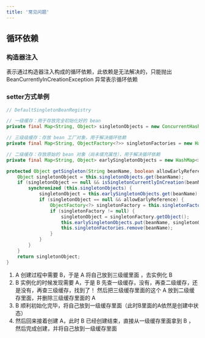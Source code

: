 ```yaml
---
title: '常见问题'
---
```


## 循环依赖

### 构造器注入

表示通过构造器注入构成的循环依赖，此依赖是无法解决的，只能抛出 BeanCurrentlyInCreationException 异常表示循环依赖

### setter方式单例

```java
// DefaultSingletonBeanRegistry

// 一级缓存：用于存放完全初始化好的 bean
private final Map<String, Object> singletonObjects = new ConcurrentHashMap<>(256);

// 三级级缓存：存放 bean 工厂对象，用于解决循环依赖
private final Map<String, ObjectFactory<?>> singletonFactories = new HashMap<>(16);

// 二级缓存：存放原始的 bean 对象（尚未填充属性），用于解决循环依赖
private final Map<String, Object> earlySingletonObjects = new HashMap<>(16);

protected Object getSingleton(String beanName, boolean allowEarlyReference) {
    Object singletonObject = this.singletonObjects.get(beanName);
    if (singletonObject == null && isSingletonCurrentlyInCreation(beanName)) {
        synchronized (this.singletonObjects) {
            singletonObject = this.earlySingletonObjects.get(beanName);
            if (singletonObject == null && allowEarlyReference) {
                ObjectFactory<?> singletonFactory = this.singletonFactories.get(beanName);
                if (singletonFactory != null) {
                    singletonObject = singletonFactory.getObject();
                    this.earlySingletonObjects.put(beanName, singletonObject);
                    this.singletonFactories.remove(beanName);
                }
            }
        }
    }
    return singletonObject;
}
```

1. A 创建过程中需要 B，于是 A 将自己放到三级缓里面 ，去实例化 B
2. B 实例化的时候发现需要 A，于是 B 先查一级缓存，没有，再查二级缓存，还是没有，再查三级缓存，找到了！
然后把三级缓存里面的这个 A 放到二级缓存里面，并删除三级缓存里面的 A
3. B 顺利初始化完毕，将自己放到一级缓存里面（此时B里面的A依然是创建中状态）
4. 然后回来接着创建 A，此时 B 已经创建结束，直接从一级缓存里面拿到 B ，然后完成创建，并将自己放到一级缓存里面